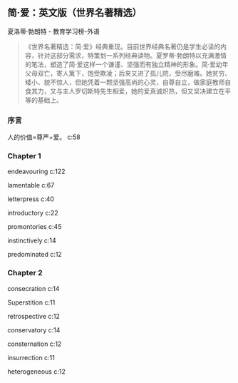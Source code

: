 ## 简·爱：英文版（世界名著精选）

夏洛蒂·勃朗特  -  教育学习榜-外语

> 《世界名著精选：简·爱》经典重现。目前世界经典名著仍是学生必读的内容，针对这部分需求，特策划一系列经典读物。夏罗蒂·勃朗特以充满激情的笔法，塑造了简·爱这样一个谦谨、坚强而有独立精神的形象。简·爱幼年父母双亡，寄人篱下，饱受欺凌；后来又进了孤儿院，受尽磨难。她贫穷、矮小、貌不惊人，但她凭着一颗坚强高尚的心灵，自尊自立，做家庭教师自食其力，又与主人罗切斯特先生相爱，她的爱真诚炽热，但又坚决建立在平等的基础上。


### 序言

人的价值=尊严+爱。
 c:58

### Chapter 1

endeavouring c:122

 lamentable c:67

letterpress c:40

introductory c:22

promontories c:45

instinctively c:14

predominated c:12

### Chapter 2

consecration c:14

Superstition c:11

retrospective c:12

conservatory c:14

consternation c:12

insurrection c:11

heterogeneous c:12